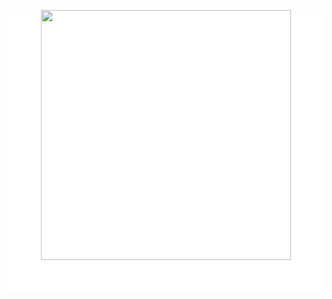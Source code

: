 
<div style="background-color: white; color: white;">

<p align="center">
  <img src="https://user-images.githubusercontent.com/95534268/234788070-e28cd594-d676-4af0-acaf-a21a3fef3441.png" width="400">
</p>

### :hammer_and_wrench: Languages and Tools :
</div>

